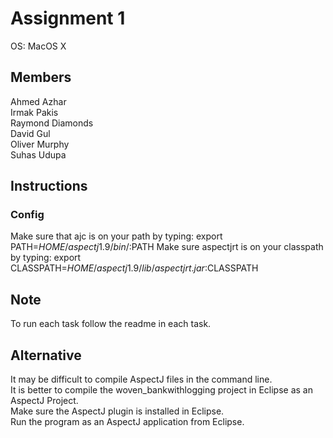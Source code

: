 # Assignment 1
OS: MacOS X

## Members
Ahmed Azhar  
Irmak Pakis    
Raymond Diamonds    
David Gul    
Oliver Murphy    
Suhas Udupa    

## Instructions

### Config
Make sure that ajc is on your path by typing: export PATH=$HOME/aspectj1.9/bin/:$PATH
Make sure aspectjrt is on your classpath by typing: export CLASSPATH=$HOME/aspectj1.9/lib/aspectjrt.jar:$CLASSPATH

## Note
To run each task follow the readme in each task.

## Alternative
It may be difficult to compile AspectJ files in the command line.  
It is better to compile the woven_bankwithlogging project in Eclipse as an AspectJ Project.  
Make sure the AspectJ plugin is installed in Eclipse.  
Run the program as an AspectJ application from Eclipse.  

